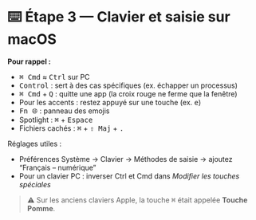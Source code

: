 # ⌨️ Étape 3 — Clavier et saisie sur macOS

**Pour rappel :**
- <kbd>⌘ Cmd</kbd> ≈ <kbd>Ctrl</kbd> sur PC
- <kbd>Control</kbd> : sert à des cas spécifiques (ex. échapper un processus)
- <kbd>⌘ Cmd</kbd> + <kbd>Q</kbd> : quitte une app (la croix rouge ne ferme que la fenêtre)
- Pour les accents : restez appuyé sur une touche (ex. <kbd>e</kbd>)
- <kbd>Fn 🌐</kbd> : panneau des emojis
- Spotlight : <kbd>⌘</kbd> + <kbd>Espace</kbd>
- Fichiers cachés : <kbd>⌘</kbd> + <kbd>⇧ Maj</kbd> + <kbd>.</kbd>

Réglages utiles :
- Préférences Système → Clavier → Méthodes de saisie → ajoutez “Français – numérique”
- Pour un clavier PC : inverser Ctrl et Cmd dans *Modifier les touches spéciales*

> ⚠️ Sur les anciens claviers Apple, la touche <kbd>⌘</kbd> était appelée **Touche Pomme**.
